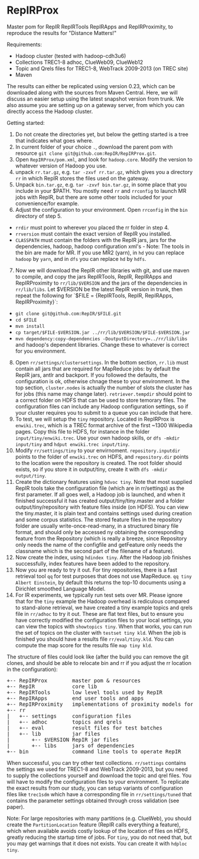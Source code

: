 RepIRProx
=========

Master pom for RepIR RepIRTools RepIRApps and RepIRProximity, to reproduce the results for "Distance Matters!"

Requirements:
- Hadoop cluster (tested with hadoop-cdh3u6)
- Collections TREC1-8 adhoc, ClueWeb09, ClueWeb12
- Topic and Qrels files for TREC1-8, WebTrack 2009-2013 (on TREC site)
- Maven

The results can either be replicated using version 0.23, which can be downloaded along with the sources from Maven Central. Here, we will discuss an easier setup using the latest snapshot version from trunk. We also assume you are setting up on a gateway server, from which you can directly access the Hadoop cluster.

Getting started:

1. Do not create the directories yet, but below the getting started is a tree that indicates what goes where. 
2. In current folder of your choice `.`, download the parent pom with resource `git clone git@github.com:RepIR/RepIRProx.git`.
3. Open `RepIRProx/pom.xml`, and look for `hadoop.core`. Modify the version to whatever version of Hadoop you use. 
4. unpack `rr.tar.gz`, e.g. `tar -zxvf rr.tar.gz`, which gives you a directory `rr` in which RepIR stores the files used on the gateway.
5. Unpack `bin.tar.gz`, e.g. `tar -zxvf bin.tar.gz`, in some place that you include in your $PATH. You mostly need `rr` and `rrconfig` to launch MR jobs with RepIR, but there are some other tools included for your convenience/for example.
6. Adjust the configuration to your environment. Open `rrconfig` in the `bin` directory of step 5. 
  - `rrdir` must point to wherever you placed the rr folder in step 4. 
  - `rrversion` must contain the exact version of RepIR you installed. 
  - `CLASSPATH` must contain the folders with the RepIR jars, jars for the dependencies, hadoop, hadoop configuration xml's   - Note: The tools in the bin are made for MR. If you use MR2 (yarn), in `hd` you can replace `hadoop` by `yarn`, and in `dfs` you can replace `hd` by `hdfs`. 
7. Now we will download the RepIR other libraries with git, and use maven to compile, and copy the jars RepIRTools, RepIR, RepIRApps and RepIRProximity to `rr/lib/$VERSION` and the jars of the dependencies in `rr/lib/libs`. Let $VERSION be the latest RepIR version in trunk, then repeat the following for `$FILE = {RepIRTools, RepIR, RepIRApps, RepIRProximity}`:
  - `git clone git@github.com:RepIR/$FILE.git`
  - `cd $FILE`
  - `mvn install`
  - `cp target/$FILE-$VERSION.jar ../rr/lib/$VERSION/$FILE-$VERSION.jar`
  - `mvn dependency:copy-dependencies -DoutputDirectory=../rr/lib/libs`
and hadoop's dependent libraries. Change these to whatever is correct for you environment.
8. Open `rr/settings/clustersettings`. In the bottom section, `rr.lib` must contain all jars that are required for MapReduce jobs: by default the RepIR jars, antlr and backport. If you followed the defaults, the configuration is ok, otherwise chnage these to your environment. In the top section, `cluster.nodes` is actually the number of slots the cluster has for jobs (this name may change later). `retriever.tempdir` should point to a correct folder on HDFS that can be used to store temorary files. The configuration files can include any Hadoop configuration settings, so if your cluster requires you to submit to a queue you can include that here.
9. To test, we will setup the `tiny` repository. Located in RepIRProx is `enwiki.trec`, which is a TREC format archive of the first ~1300 Wikipedia pages. Copy this file to HDFS, for instance in the folder `input/tiny/enwiki.trec`. Use your own hadoop skills, or `dfs -mkdir input/tiny` and `hdput enwiki.trec input/tiny`.
10. Modify `rr/settings/tiny` to your envirnoment. `repository.inputdir` points to the folder of `enwiki.trec` on HDFS, and `repository.dir` points to the location were the repository is created. The root folder should exists, so if you store it in output/tiny, create it with `dfs -mkdir output/tiny`.
11. Create the dictionary features using `hdvoc tiny`. Note that most supplied RepIR tools take the configuration file (which are in rr/settings) as the first parameter. If all goes well, a Hadoop job is launched, and when it finished successful it has created output/tiny/tiny.master and a folder output/tiny/repository with feature files inside (on HDFS). You can view the tiny.master, it is plain text and contains settings used during creation and some corpus statistics. The stored feature files in the repository folder are usually write-once-read-many, in a structured binary file format, and should only be accessed ny obtaining the corresponding feature from the Repository (which is really a breeze, since Repository only needs the name of the configfile and getFeature only needs the classname which is the second part of the filename of a feature).
12. Now create the index, using `hdindex tiny`. After the Hadoop job finishes successfully, index features have been added to the repository.
13. Now you are ready to try it out. For tiny repositories, there is a fast retrieval tool `qq` for test purposes that does not use MapReduce. `qq tiny Albert Einstein`, by default this returns the top-10 documents using a Dirichlet smoothed Language Model.
14. For IR experiments, we typically run test sets over MR. Please ignore that for the `tiny` example the Hadoop overhead is rediculous compared to stand-alone retrieval, we have created a tiny example topics and qrels file in `rr/adhoc` to try it out. These are flat text files, but to ensure you have correctly modified the configuration files to your local settings, you can view the topics with `showtopics tiny`. When that works, you can run the set of topics on the cluster with `testset tiny kld`. When the job is finished you should have a results file `rr/eval/tiny.kld`. You can compute the map score for the results file `map tiny kld`.

The structure of files could look like (after the build you can remove the git clones, and should be able to relocate bin and rr if you adjust the rr location in the configuration):
<pre>
+-- RepIRProx        master pom & resources 
+-- RepIR            core lib
+-- RepIRTools       low level tools used by RepIR
+-- RepIRApps        end user tools and apps
+-- RepIRProximity   implementations of proximity models for "Distance Matters!"
+-- rr               
|   +-- settings     configuration files
|   +-- adhoc        topics and qrels
|   +-- eval         result files for test batches
|   +-- lib          jar files
|       +-- $VERSION RepIR jar files
|       +-- libs     jars of dependencies
+-- bin              command line tools to operate RepIR
</pre>

When successful, you can try other test collections. `rr/settings` contains the settings we used for TREC1-8 and WebTrack 2009-2013, but you need to supply the collections yourself and download the topic and qrel files. You will have to modify the configuration files to your environment. To replicate the exact results from our study, you can setup variants of configuration files like `trec1sdm` which have a corresponding file in `rr/settings/tuned` that contains the parameter settings obtained through cross validation (see paper).

Note: For large repositories with many partitions (e.g. ClueWeb), you should create the `PartitionLocation` feature (RepIR calls everything a feature), which when available avoids costly lookup of the location of files on HDFS, greatly reducing the startup time of jobs. For `tiny`, you do not need that, but you may get warnings that it does not exists. You can create it with `hdploc tiny`.

